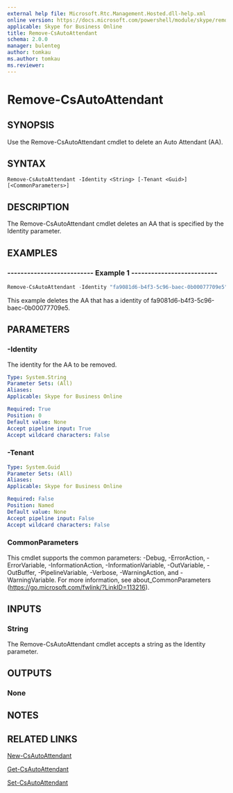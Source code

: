 ```yaml
---
external help file: Microsoft.Rtc.Management.Hosted.dll-help.xml
online version: https://docs.microsoft.com/powershell/module/skype/remove-csautoattendant
applicable: Skype for Business Online
title: Remove-CsAutoAttendant
schema: 2.0.0
manager: bulenteg
author: tomkau
ms.author: tomkau
ms.reviewer:
---
```


# Remove-CsAutoAttendant

## SYNOPSIS
Use the Remove-CsAutoAttendant cmdlet to delete an Auto Attendant (AA).

## SYNTAX

```
Remove-CsAutoAttendant -Identity <String> [-Tenant <Guid>] [<CommonParameters>]
```

## DESCRIPTION
The Remove-CsAutoAttendant cmdlet deletes an AA that is specified by the Identity parameter.

## EXAMPLES

### -------------------------- Example 1 --------------------------
```powershell
Remove-CsAutoAttendant -Identity "fa9081d6-b4f3-5c96-baec-0b00077709e5"
```

This example deletes the AA that has a identity of fa9081d6-b4f3-5c96-baec-0b00077709e5.


## PARAMETERS

### -Identity
The identity for the AA to be removed.


```yaml
Type: System.String
Parameter Sets: (All)
Aliases:
Applicable: Skype for Business Online

Required: True
Position: 0
Default value: None
Accept pipeline input: True
Accept wildcard characters: False
```

### -Tenant

```yaml
Type: System.Guid
Parameter Sets: (All)
Aliases:
Applicable: Skype for Business Online

Required: False
Position: Named
Default value: None
Accept pipeline input: False
Accept wildcard characters: False
```

### CommonParameters
This cmdlet supports the common parameters: -Debug, -ErrorAction, -ErrorVariable, -InformationAction, -InformationVariable, -OutVariable, -OutBuffer, -PipelineVariable, -Verbose, -WarningAction, and -WarningVariable. For more information, see about_CommonParameters (https://go.microsoft.com/fwlink/?LinkID=113216).

## INPUTS

### String
The Remove-CsAutoAttendant cmdlet accepts a string as the Identity parameter.


## OUTPUTS

### None


## NOTES

## RELATED LINKS

[New-CsAutoAttendant](New-CsAutoAttendant.md)

[Get-CsAutoAttendant](Get-CsAutoAttendant.md)

[Set-CsAutoAttendant](Set-CsAutoAttendant.md)

